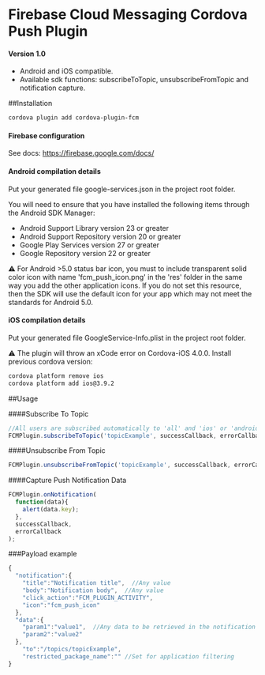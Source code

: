 # Firebase Cloud Messaging Cordova Push Plugin

#### Version 1.0
- Android and iOS compatible.
- Available sdk functions: subscribeToTopic, unsubscribeFromTopic and notification capture.

##Installation
```Bash
cordova plugin add cordova-plugin-fcm

```

#### Firebase configuration
See docs: https://firebase.google.com/docs/

#### Android compilation details
Put your generated file google-services.json in the project root folder.

You will need to ensure that you have installed the following items through the Android SDK Manager:

- Android Support Library version 23 or greater
- Android Support Repository version 20 or greater
- Google Play Services version 27 or greater
- Google Repository version 22 or greater

:warning: For Android >5.0 status bar icon, you must to include transparent solid color icon with name 'fcm_push_icon.png' in the 'res' folder in the same way you add the other application icons.
If you do not set this resource, then the SDK will use the default icon for your app which may not meet the standards for Android 5.0.

#### iOS compilation details
Put your generated file GoogleService-Info.plist in the project root folder.

:warning: The plugin will throw an xCode error on Cordova-iOS 4.0.0. Install previous cordova version:
```Bash
cordova platform remove ios
cordova platform add ios@3.9.2 
```

##Usage

####Subscribe To Topic

```javascript
//All users are subscribed automatically to 'all' and 'ios' or 'android' topic respectively.
FCMPlugin.subscribeToTopic('topicExample', successCallback, errorCallback);
```

####Unsubscribe From Topic

```javascript
FCMPlugin.unsubscribeFromTopic('topicExample', successCallback, errorCallback);
```

####Capture Push Notification Data

```javascript
FCMPlugin.onNotification(
  function(data){
    alert(data.key);
  },
  successCallback, 
  errorCallback
);
```

###Payload example

```javascript
{
  "notification":{
    "title":"Notification title",  //Any value
    "body":"Notification body",  //Any value
    "click_action":"FCM_PLUGIN_ACTIVITY",
    "icon":"fcm_push_icon"
  },
  "data":{
    "param1":"value1",  //Any data to be retrieved in the notification callback
    "param2":"value2"
  },
    "to":"/topics/topicExample",
    "restricted_package_name":"" //Set for application filtering
}
```
